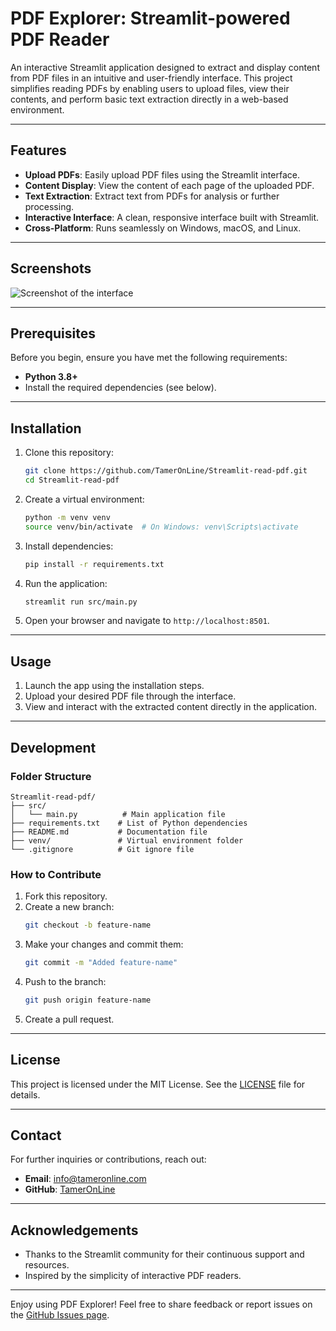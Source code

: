 # PDF Explorer: Streamlit-powered PDF Reader

An interactive Streamlit application designed to extract and display content from PDF files in an intuitive and user-friendly interface. This project simplifies reading PDFs by enabling users to upload files, view their contents, and perform basic text extraction directly in a web-based environment.

---

## Features

- **Upload PDFs**: Easily upload PDF files using the Streamlit interface.
- **Content Display**: View the content of each page of the uploaded PDF.
- **Text Extraction**: Extract text from PDFs for analysis or further processing.
- **Interactive Interface**: A clean, responsive interface built with Streamlit.
- **Cross-Platform**: Runs seamlessly on Windows, macOS, and Linux.

---

## Screenshots

![Screenshot of the interface](./screenshots/interface.png)

---

## Prerequisites

Before you begin, ensure you have met the following requirements:

- **Python 3.8+**
- Install the required dependencies (see below).

---

## Installation

1. Clone this repository:
   ```bash
   git clone https://github.com/TamerOnLine/Streamlit-read-pdf.git
   cd Streamlit-read-pdf
   ```

2. Create a virtual environment:
   ```bash
   python -m venv venv
   source venv/bin/activate  # On Windows: venv\Scripts\activate
   ```

3. Install dependencies:
   ```bash
   pip install -r requirements.txt
   ```

4. Run the application:
   ```bash
   streamlit run src/main.py
   ```

5. Open your browser and navigate to `http://localhost:8501`.

---

## Usage

1. Launch the app using the installation steps.
2. Upload your desired PDF file through the interface.
3. View and interact with the extracted content directly in the application.

---

## Development

### Folder Structure

```
Streamlit-read-pdf/
├── src/
│   └── main.py          # Main application file
├── requirements.txt    # List of Python dependencies
├── README.md           # Documentation file
├── venv/               # Virtual environment folder
└── .gitignore          # Git ignore file
```

### How to Contribute

1. Fork this repository.
2. Create a new branch:
   ```bash
   git checkout -b feature-name
   ```
3. Make your changes and commit them:
   ```bash
   git commit -m "Added feature-name"
   ```
4. Push to the branch:
   ```bash
   git push origin feature-name
   ```
5. Create a pull request.

---

## License

This project is licensed under the MIT License. See the [LICENSE](./LICENSE) file for details.

---

## Contact

For further inquiries or contributions, reach out:

- **Email**: [info@tameronline.com](mailto:info@tameronline.com)
- **GitHub**: [TamerOnLine](https://github.com/TamerOnLine)

---

## Acknowledgements

- Thanks to the Streamlit community for their continuous support and resources.
- Inspired by the simplicity of interactive PDF readers.

---

Enjoy using PDF Explorer! Feel free to share feedback or report issues on the [GitHub Issues page](https://github.com/TamerOnLine/Streamlit-read-pdf/issues).
